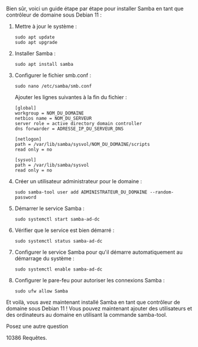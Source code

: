 Bien sûr, voici un guide étape par étape pour installer Samba en tant que contrôleur de domaine sous Debian 11 :

1. Mettre à jour le système :
     ```
     sudo apt update
     sudo apt upgrade
     ```

2. Installer Samba :
     ```
     sudo apt install samba
     ```

3. Configurer le fichier smb.conf :
     ```
     sudo nano /etc/samba/smb.conf
     ```
     Ajouter les lignes suivantes à la fin du fichier :
     ```
     [global]
     workgroup = NOM_DU_DOMAINE
     netbios name = NOM_DU_SERVEUR
     server role = active directory domain controller
     dns forwarder = ADRESSE_IP_DU_SERVEUR_DNS

     [netlogon]
     path = /var/lib/samba/sysvol/NOM_DU_DOMAINE/scripts
     read only = no

     [sysvol]
     path = /var/lib/samba/sysvol
     read only = no
     ```

4. Créer un utilisateur administrateur pour le domaine :
     ```
     sudo samba-tool user add ADMINISTRATEUR_DU_DOMAINE --random-password
     ```

5. Démarrer le service Samba :
     ```
     sudo systemctl start samba-ad-dc
     ```

6. Vérifier que le service est bien démarré :
     ```
     sudo systemctl status samba-ad-dc
     ```

7. Configurer le service Samba pour qu'il démarre automatiquement au démarrage du système :
     ```
     sudo systemctl enable samba-ad-dc
     ```

8. Configurer le pare-feu pour autoriser les connexions Samba :
     ```
     sudo ufw allow Samba
     ```

Et voilà, vous avez maintenant installé Samba en tant que contrôleur de domaine sous Debian 11 ! Vous pouvez maintenant ajouter des utilisateurs et des ordinateurs au domaine en utilisant la commande samba-tool.

Posez une autre question

10386 Requêtes.
